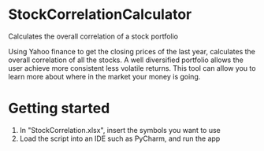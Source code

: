 # StockCorrelationCalculator
Calculates the overall correlation of a stock portfolio

Using Yahoo finance to get the closing prices of the last year, calculates the overall correlation of all the stocks. A well diversified portfolio allows the user achieve more consistent less volatile returns. This tool can allow you to learn more about where in the market your money is going.

# Getting started
1. In "StockCorrelation.xlsx", insert the symbols you want to use
2. Load the script into an IDE such as PyCharm, and run the app
